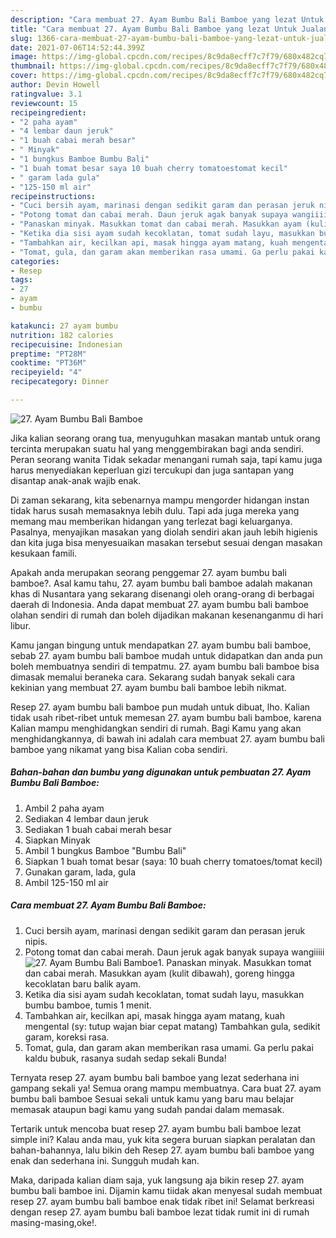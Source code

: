 ```yaml
---
description: "Cara membuat 27. Ayam Bumbu Bali Bamboe yang lezat Untuk Jualan"
title: "Cara membuat 27. Ayam Bumbu Bali Bamboe yang lezat Untuk Jualan"
slug: 1366-cara-membuat-27-ayam-bumbu-bali-bamboe-yang-lezat-untuk-jualan
date: 2021-07-06T14:52:44.399Z
image: https://img-global.cpcdn.com/recipes/8c9da8ecff7c7f79/680x482cq70/27-ayam-bumbu-bali-bamboe-foto-resep-utama.jpg
thumbnail: https://img-global.cpcdn.com/recipes/8c9da8ecff7c7f79/680x482cq70/27-ayam-bumbu-bali-bamboe-foto-resep-utama.jpg
cover: https://img-global.cpcdn.com/recipes/8c9da8ecff7c7f79/680x482cq70/27-ayam-bumbu-bali-bamboe-foto-resep-utama.jpg
author: Devin Howell
ratingvalue: 3.1
reviewcount: 15
recipeingredient:
- "2 paha ayam"
- "4 lembar daun jeruk"
- "1 buah cabai merah besar"
- " Minyak"
- "1 bungkus Bamboe Bumbu Bali"
- "1 buah tomat besar saya 10 buah cherry tomatoestomat kecil"
- " garam lada gula"
- "125-150 ml air"
recipeinstructions:
- "Cuci bersih ayam, marinasi dengan sedikit garam dan perasan jeruk nipis."
- "Potong tomat dan cabai merah. Daun jeruk agak banyak supaya wangiiiii"
- "Panaskan minyak. Masukkan tomat dan cabai merah. Masukkan ayam (kulit dibawah), goreng hingga kecoklatan baru balik ayam."
- "Ketika dia sisi ayam sudah kecoklatan, tomat sudah layu, masukkan bumbu bamboe, tumis 1 menit."
- "Tambahkan air, kecilkan api, masak hingga ayam matang, kuah mengental (sy: tutup wajan biar cepat matang) Tambahkan gula, sedikit garam, koreksi rasa."
- "Tomat, gula, dan garam akan memberikan rasa umami. Ga perlu pakai kaldu bubuk, rasanya sudah sedap sekali Bunda!"
categories:
- Resep
tags:
- 27
- ayam
- bumbu

katakunci: 27 ayam bumbu 
nutrition: 182 calories
recipecuisine: Indonesian
preptime: "PT28M"
cooktime: "PT36M"
recipeyield: "4"
recipecategory: Dinner

---
```



![27. Ayam Bumbu Bali Bamboe](https://img-global.cpcdn.com/recipes/8c9da8ecff7c7f79/680x482cq70/27-ayam-bumbu-bali-bamboe-foto-resep-utama.jpg)

Jika kalian seorang orang tua, menyuguhkan masakan mantab untuk orang tercinta merupakan suatu hal yang menggembirakan bagi anda sendiri. Peran seorang  wanita Tidak sekadar menangani rumah saja, tapi kamu juga harus menyediakan keperluan gizi tercukupi dan juga santapan yang disantap anak-anak wajib enak.

Di zaman  sekarang, kita sebenarnya mampu mengorder hidangan instan tidak harus susah memasaknya lebih dulu. Tapi ada juga mereka yang memang mau memberikan hidangan yang terlezat bagi keluarganya. Pasalnya, menyajikan masakan yang diolah sendiri akan jauh lebih higienis dan kita juga bisa menyesuaikan masakan tersebut sesuai dengan masakan kesukaan famili. 



Apakah anda merupakan seorang penggemar 27. ayam bumbu bali bamboe?. Asal kamu tahu, 27. ayam bumbu bali bamboe adalah makanan khas di Nusantara yang sekarang disenangi oleh orang-orang di berbagai daerah di Indonesia. Anda dapat membuat 27. ayam bumbu bali bamboe olahan sendiri di rumah dan boleh dijadikan makanan kesenanganmu di hari libur.

Kamu jangan bingung untuk mendapatkan 27. ayam bumbu bali bamboe, sebab 27. ayam bumbu bali bamboe mudah untuk didapatkan dan anda pun boleh membuatnya sendiri di tempatmu. 27. ayam bumbu bali bamboe bisa dimasak memalui beraneka cara. Sekarang sudah banyak sekali cara kekinian yang membuat 27. ayam bumbu bali bamboe lebih nikmat.

Resep 27. ayam bumbu bali bamboe pun mudah untuk dibuat, lho. Kalian tidak usah ribet-ribet untuk memesan 27. ayam bumbu bali bamboe, karena Kalian mampu menghidangkan sendiri di rumah. Bagi Kamu yang akan menghidangkannya, di bawah ini adalah cara membuat 27. ayam bumbu bali bamboe yang nikamat yang bisa Kalian coba sendiri.

<!--inarticleads1-->

##### Bahan-bahan dan bumbu yang digunakan untuk pembuatan 27. Ayam Bumbu Bali Bamboe:

1. Ambil 2 paha ayam
1. Sediakan 4 lembar daun jeruk
1. Sediakan 1 buah cabai merah besar
1. Siapkan  Minyak
1. Ambil 1 bungkus Bamboe &#34;Bumbu Bali&#34;
1. Siapkan 1 buah tomat besar (saya: 10 buah cherry tomatoes/tomat kecil)
1. Gunakan  garam, lada, gula
1. Ambil 125-150 ml air




<!--inarticleads2-->

##### Cara membuat 27. Ayam Bumbu Bali Bamboe:

1. Cuci bersih ayam, marinasi dengan sedikit garam dan perasan jeruk nipis.
1. Potong tomat dan cabai merah. Daun jeruk agak banyak supaya wangiiiii
<img src="https://img-global.cpcdn.com/steps/6de939ae0c4eb7fd/160x128cq70/27-ayam-bumbu-bali-bamboe-langkah-memasak-2-foto.jpg" alt="27. Ayam Bumbu Bali Bamboe">1. Panaskan minyak. Masukkan tomat dan cabai merah. Masukkan ayam (kulit dibawah), goreng hingga kecoklatan baru balik ayam.
1. Ketika dia sisi ayam sudah kecoklatan, tomat sudah layu, masukkan bumbu bamboe, tumis 1 menit.
1. Tambahkan air, kecilkan api, masak hingga ayam matang, kuah mengental (sy: tutup wajan biar cepat matang) Tambahkan gula, sedikit garam, koreksi rasa.
1. Tomat, gula, dan garam akan memberikan rasa umami. Ga perlu pakai kaldu bubuk, rasanya sudah sedap sekali Bunda!




Ternyata resep 27. ayam bumbu bali bamboe yang lezat sederhana ini gampang sekali ya! Semua orang mampu membuatnya. Cara buat 27. ayam bumbu bali bamboe Sesuai sekali untuk kamu yang baru mau belajar memasak ataupun bagi kamu yang sudah pandai dalam memasak.

Tertarik untuk mencoba buat resep 27. ayam bumbu bali bamboe lezat simple ini? Kalau anda mau, yuk kita segera buruan siapkan peralatan dan bahan-bahannya, lalu bikin deh Resep 27. ayam bumbu bali bamboe yang enak dan sederhana ini. Sungguh mudah kan. 

Maka, daripada kalian diam saja, yuk langsung aja bikin resep 27. ayam bumbu bali bamboe ini. Dijamin kamu tiidak akan menyesal sudah membuat resep 27. ayam bumbu bali bamboe enak tidak ribet ini! Selamat berkreasi dengan resep 27. ayam bumbu bali bamboe lezat tidak rumit ini di rumah masing-masing,oke!.

